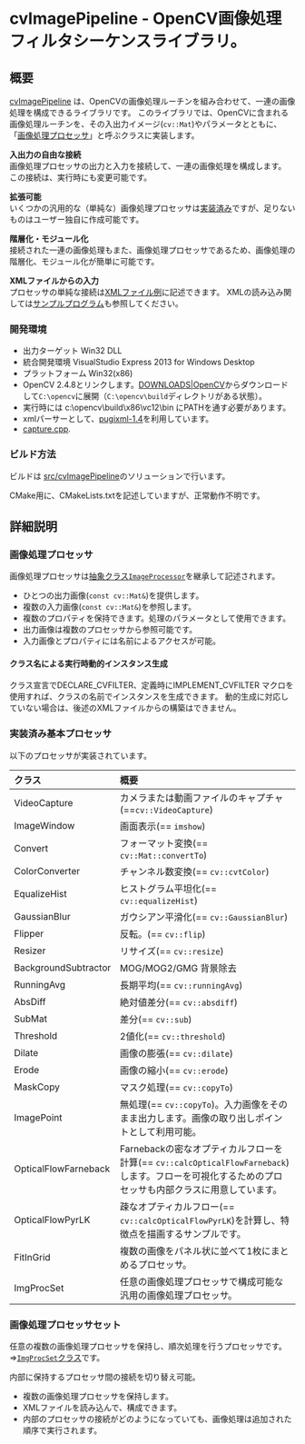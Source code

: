 # cvImagePipeline - OpenCV画像処理フィルタシーケンスライブラリ。

## 概要

[cvImagePipeline](https://github.com/takamin/cvImagePipeline)
は、OpenCVの画像処理ルーチンを組み合わせて、一連の画像処理を構成できるライブラリです。
このライブラリでは、OpenCVに含まれる画像処理ルーチンを、その入出力イメージ(`cv::Mat`)やパラメータとともに、
「[画像処理プロセッサ](#ImageProcessor)」と呼ぶクラスに実装します。

__入出力の自由な接続__  
画像処理プロセッサの出力と入力を接続して、一連の画像処理を構成します。
この接続は、実行時にも変更可能です。

__拡張可能__  
いくつかの汎用的な（単純な）画像処理プロセッサは[実装済み](#processor)ですが、足りないものはユーザー独自に作成可能です。

__階層化・モジュール化__  
接続された一連の画像処理もまた、画像処理プロセッサであるため、画像処理の階層化、モジュール化が簡単に可能です。

__XMLファイルからの入力__  
プロセッサの単純な接続は[XMLファイル例](https://github.com/takamin/cvImageBlock/blob/master/sample/sample.xml)に記述できます。
XMLの読み込み関しては[サンプルプログラム](https://github.com/takamin/cvImageBlock/blob/master/sample/capture.cpp)も参照してください。

### 開発環境

* 出力ターゲット Win32 DLL
* 統合開発環境 VisualStudio Express 2013 for Windows Desktop
* プラットフォーム Win32(x86)
* OpenCV 2.4.8とリンクします。[DOWNLOADS|OpenCV](http://opencv.org/downloads.html)からダウンロードして`C:\opencv`に展開（`C:\opencv\build`ディレクトリがある状態）。
* 実行時には c:\opencv\build\x86\vc12\bin にPATHを通す必要があります。
* xmlパーサーとして、[pugixml-1.4](http://pugixml.org/)を利用しています。
* [capture.cpp](https://github.com/takamin/cvImagePipeline/blob/master/sample/capture.cpp).


### ビルド方法

ビルドは [src/cvImagePipeline](https://github.com/takamin/cvImageBlock/blob/master/src)のソリューションで行います。

CMake用に、CMakeLists.txtを記述していますが、正常動作不明です。

## 詳細説明

### <a name="ImageProcessor"></a>画像処理プロセッサ

画像処理プロセッサは[抽象クラス`ImageProcessor`]((https://github.com/takamin/cvImageBlock/blob/master/include/ImageProcessor.h))を継承して記述されます。

* ひとつの出力画像(`const cv::Mat&`)を提供します。
* 複数の入力画像(`const cv::Mat&`)を参照します。
* 複数のプロパティを保持できます。処理のパラメータとして使用できます。
* 出力画像は複数のプロセッサから参照可能です。
* 入力画像とプロパティには名前によるアクセスが可能。

#### クラス名による実行時動的インスタンス生成

クラス宣言でDECLARE_CVFILTER、定義時にIMPLEMENT_CVFILTER マクロを使用すれば、クラスの名前でインスタンスを生成できます。
動的生成に対応していない場合は、後述のXMLファイルからの構築はできません。


### <a name="processors"></a>実装済み基本プロセッサ

以下のプロセッサが実装されています。

|クラス				|概要															|
|:---				|:--															|
| VideoCapture		| カメラまたは動画ファイルのキャプチャ(==`cv::VideoCapture`)	|
| ImageWindow		| 画面表示(== `imshow`)	|
| Convert			| フォーマット変換(== `cv::Mat::convertTo`)	| 
| ColorConverter	| チャンネル数変換(== `cv::cvtColor`)	|
| EqualizeHist		| ヒストグラム平坦化(== `cv::equalizeHist`)	|
| GaussianBlur		| ガウシアン平滑化(== `cv::GaussianBlur`)	|
| Flipper			| 反転。(== `cv::flip`)	|
| Resizer			| リサイズ(== `cv::resize`)	|
| BackgroundSubtractor	| MOG/MOG2/GMG 背景除去	|
| RunningAvg		| 長期平均(== `cv::runningAvg`)	|
| AbsDiff			| 絶対値差分(== `cv::absdiff`)	|
| SubMat			| 差分(== `cv::sub`)	|
| Threshold			| 2値化(== `cv::threshold`)	|
| Dilate			| 画像の膨張(== `cv::dilate`)	|
| Erode				| 画像の縮小(== `cv::erode`)	|
| MaskCopy			| マスク処理(== `cv::copyTo`)	|
| ImagePoint		| 無処理(== `cv::copyTo`)。入力画像をそのまま出力します。画像の取り出しポイントとして利用可能。	|
| OpticalFlowFarneback	| Farnebackの密なオプティカルフローを計算(== `cv::calcOpticalFlowFarneback`)します。フローを可視化するためのプロセッサも内部クラスに用意しています。	|
| OpticalFlowPyrLK	| 疎なオプティカルフロー(== `cv::calcOpticalFlowPyrLK`)を計算し、特徴点を描画するサンプルです。|
| FitInGrid			| 複数の画像をパネル状に並べて1枚にまとめるプロセッサ。	|
| ImgProcSet		| 任意の画像処理プロセッサで構成可能な汎用の画像処理プロセッサ。	|

### 画像処理プロセッサセット

任意の複数の画像処理プロセッサを保持し、順次処理を行うプロセッサです。
⇒[`ImgProcSet`クラス]((https://github.com/takamin/cvImageBlock/blob/master/include/ImgProcSet.h))です。

内部に保持するプロセッサ間の接続を切り替え可能。

* 複数の画像処理プロセッサを保持します。
* XMLファイルを読み込んで、構成できます。
* 内部のプロセッサの接続がどのようになっていても、画像処理は追加された順序で実行されます。
